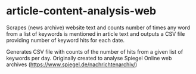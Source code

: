 # article-content-analysis-web
Scrapes (news archive) website text and counts number of times any word from a list of keywords is mentioned in article text and outputs a CSV file providing number of keyword hits for each date.

Generates CSV file with counts of the number of hits from a given list of keywords per day. Originally created to analyse Spiegel Online web archives (https://www.spiegel.de/nachrichtenarchiv/)
